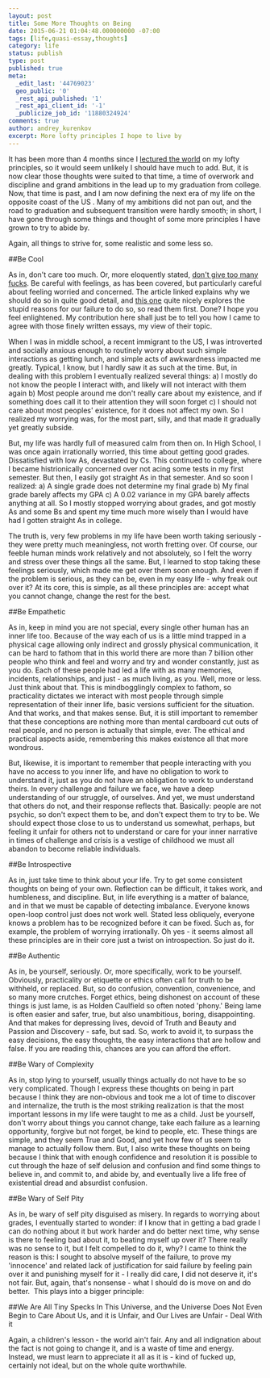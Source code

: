 ```yaml
---
layout: post
title: Some More Thoughts on Being
date: 2015-06-21 01:04:48.000000000 -07:00
tags: [life,quasi-essay,thoughts]
category: life
status: publish
type: post
published: true
meta:
  _edit_last: '44769023'
  geo_public: '0'
  _rest_api_published: '1'
  _rest_api_client_id: '-1'
  _publicize_job_id: '11880324924'
comments: true
author: andrey_kurenkov
excerpt: More lofty principles I hope to live by
---
```

It has been more than 4 months since I <a href="https://lifeofandrey.wordpress.com/2015/02/15/some-thoughts-on-being/" target="_blank">lectured the world</a> on my lofty principles, so it would seem unlikely I should have much to add. But, it is now clear those thoughts were suited to that time, a time of overwork and discipline and grand ambitions in the lead up to my graduation from college. Now, that time is past, and I am now defining the next era of my life on the opposite coast of the US . Many of my ambitions did not pan out, and the road to graduation and subsequent transition were hardly smooth; in short, I have gone through some things and thought of some more principles I have grown to try to abide by.

Again, all things to strive for, some realistic and some less so.

##Be Cool

As in, don't care too much. Or, more eloquently stated, <a href="http://markmanson.net/not-giving-a-fuck#.hwpgi0:hQr2" target="_blank">don't give too many fucks</a>. Be careful with feelings, as has been covered, but particularly careful about feeling worried and concerned. The article linked explains why we should do so in quite good detail, and <a href="http://waitbutwhy.com/2014/06/taming-mammoth-let-peoples-opinions-run-life.html" target="_blank">this one</a> quite nicely explores the stupid reasons for our failure to do so, so read them first. Done? I hope you feel enlightened. My contribution here shall just be to tell you how I came to agree with those finely written essays, my view of their topic.

When I was in middle school, a recent immigrant to the US, I was introverted and socially anxious enough to routinely worry about such simple interactions as getting lunch, and simple acts of awkwardness impacted me greatly. Typical, I know, but I hardly saw it as such at the time. But, in dealing with this problem I eventually realized several things: a) I mostly do not know the people I interact with, and likely will not interact with them again b) Most people around me don't really care about my existence, and if something does call it to their attention they will soon forget c) I should not care about most peoples' existence, for it does not affect my own. So I realized my worrying was, for the most part, silly, and that made it gradually yet greatly subside.

But, my life was hardly full of measured calm from then on. In High School, I was once again irrationally worried, this time about getting good grades. Dissatisfied with low As, devastated by Cs. This continued to college, where I became histrionically concerned over not acing some tests in my first semester. But then, I easily got straight As in that semester. And so soon I realized: a) A single grade does not determine my final grade b) My final grade barely affects my GPA c) A 0.02 variance in my GPA barely affects anything at all. So I mostly stopped worrying about grades, and got mostly As and some Bs and spent my time much more wisely than I would have had I gotten straight As in college.

The truth is, very few problems in my life have been worth taking seriously - they were pretty much meaningless, not worth fretting over. Of course, our feeble human minds work relatively and not absolutely, so I felt the worry and stress over these things all the same. But, I learned to stop taking these feelings seriously, which made me get over them soon enough. And even if the problem is serious, as they can be, even in my easy life - why freak out over it? At its core, this is simple, as all these principles are: accept what you cannot change, change the rest for the best.

##Be Empathetic

As in, keep in mind you are not special, every single other human has an inner life too. Because of the way each of us is a little mind trapped in a physical cage allowing only indirect and grossly physical communication, it can be hard to fathom that in this world there are more than 7 billion other people who think and feel and worry and try and wonder constantly, just as you do. Each of these people had led a life with as many memories, incidents, relationships, and just - as much living, as you. Well, more or less. Just think about that. This is mindbogglingly complex to fathom, so practicality dictates we interact with most people through simple representation of their inner life, basic versions sufficient for the situation. And that works, and that makes sense. But, it is still important to remember that these conceptions are nothing more than mental cardboard cut outs of real people, and no person is actually that simple, ever. The ethical and practical aspects aside, remembering this makes existence all that more wondrous.

But, likewise, it is important to remember that people interacting with you have no access to you inner life, and have no obligation to work to understand it, just as you do not have an obligation to work to understand theirs. In every challenge and failure we face, we have a deep understanding of our struggle, of ourselves. And yet, we must understand that others do not, and their response reflects that. Basically: people are not psychic, so don't expect them to be, and don't expect them to try to be. We should expect those close to us to understand us somewhat, perhaps, but feeling it unfair for others not to understand or care for your inner narrative in times of challenge and crisis is a vestige of childhood we must all abandon to become reliable individuals.

##Be Introspective

As in, just take time to think about your life. Try to get some consistent thoughts on being of your own. Reflection can be difficult, it takes work, and humbleness, and discipline. But, in life everything is a matter of balance, and in that we must be capable of detecting imbalance. Everyone knows open-loop control just does not work well. Stated less obliquely, everyone knows a problem has to be recognized before it can be fixed. Such as, for example, the problem of worrying irrationally. Oh yes - it seems almost all these principles are in their core just a twist on introspection.
So just do it.

##Be Authentic

As in, be yourself, seriously. Or, more specifically, work to be yourself. Obviously, practicality or etiquette or ethics often call for truth to be withheld, or replaced. But, so do confusion, convention, convenience, and so many more crutches. Forget ethics, being dishonest on account of these things is just lame, is as Holden Caulfield so often noted 'phony.' Being lame is often easier and safer, true, but also unambitious, boring, disappointing. And that makes for depressing lives, devoid of Truth and Beauty and Passion and Discovery - safe, but sad. So, work to avoid it, to surpass the easy decisions, the easy thoughts, the easy interactions that are hollow and false. If you are reading this, chances are you can afford the effort.

##Be Wary of Complexity

As in, stop lying to yourself, usually things actually do not have to be so very complicated. Though I express these thoughts on being in part because I think they are non-obvious and took me a lot of time to discover and internalize, the truth is the most striking realization is that the most important lessons in my life were taught to me as a child. Just be yourself, don't worry about things you cannot change, take each failure as a learning opportunity, forgive but not forget, be kind to people, etc. These things are simple, and they seem True and Good, and yet how few of us seem to manage to actually follow them. But, I also write these thoughts on being because I think that with enough confidence and resolution it is possible to cut through the haze of self delusion and confusion and find some things to believe in, and commit to, and abide by, and eventually live a life free of existential dread and absurdist confusion.

##Be Wary of Self Pity

As in, be wary of self pity disguised as misery. In regards to worrying about grades, I eventually started to wonder: if I know that in getting a bad grade I can do nothing about it but work harder and do better next time, why sense is there to feeling bad about it, to beating myself up over it? There really was no sense to it, but I felt compelled to do it, why? I came to think the reason is this: I sought to absolve myself of the failure, to prove my 'innocence' and related lack of justification for said failure by feeling pain over it and punishing myself for it - I really did care, I did not deserve it, it's not fair. But, again, that's nonsense - what I should do is move on and do better.  This plays into a bigger principle:

##We Are All Tiny Specks In This Universe, and the Universe Does Not Even Begin to Care About Us, and it is Unfair, and Our Lives are Unfair - Deal With it

Again, a children's lesson - the world ain't fair. Any and all indignation about the fact is not going to change it, and is a waste of time and energy. Instead, we must learn to appreciate it all as it is - kind of fucked up, certainly not ideal, but on the whole quite worthwhile.
